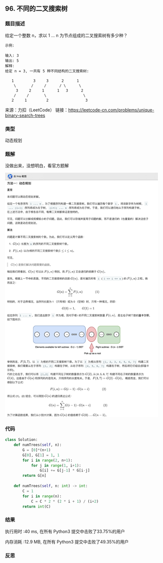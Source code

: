 ## 96. 不同的二叉搜索树



### 题目描述

给定一个整数 n，求以 1 ... n 为节点组成的二叉搜索树有多少种？

```
示例:

输入: 3
输出: 5
解释:
给定 n = 3, 一共有 5 种不同结构的二叉搜索树:

   1         3     3      2      1
    \       /     /      / \      \
     3     2     1      1   3      2
    /     /       \                 \
   2     1         2                 3
```

来源：力扣（LeetCode）
链接：https://leetcode-cn.com/problems/unique-binary-search-trees

### 类型

动态规划



### 题解

没做出来，没想明白，看官方题解

![](../images/14.png)



### 代码

```python
class Solution:
    def numTrees(self, n):
        G = [0]*(n+1)
        G[0], G[1] = 1, 1
        for i in range(2, n+1):
            for j in range(1, i+1):
                G[i] += G[j-1] * G[i-j]
        return G[n]

    def numTrees(self, n: int) -> int:
    	C = 1
    	for i in range(n):
    		C = C * 2 * (2 * i + 1) / (i+2)
    	return int(C)
```



### 结果

执行用时 :40 ms, 在所有 Python3 提交中击败了33.75%的用户

内存消耗 :12.9 MB, 在所有 Python3 提交中击败了49.35%的用户



### 反思

